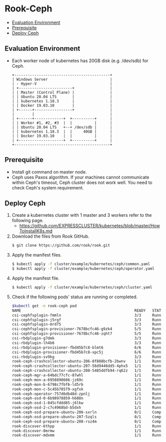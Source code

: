 # Rook-Ceph
- [Evaluation Environment](#evaluation-environment)
- [Prerequisite](#prerequisite)
- [Deploy Ceph](#deploy-ceph)

## Evaluation Environment
- Each worker node of kubernetes has 20GB disk (e.g. /dev/sdb) for Ceph.
  ```
  +-------------------------------------------+
  | Windows Server                            | 
  | - Hyper-V                                 |
  | +------------------------+                |
  | | Master (Control Plane) |                |
  | | Ubuntu 20.04 LTS       |                |
  | | kubernetes 1.18.3      |                |
  | | Docker 19.03.10        |                |
  | +------+-----------------+                |
  |        |                                  |
  | +------+-------------+  +----------+      |
  | | Worker #1, #2, #3  |  |          |      |
  | | Ubuntu 20.04 LTS   +--+ /dev/sdb |      |
  | | kubernetes 1.18.3  |  |     40GB |      |
  | | Docker 19.03.10    |  |          |      |
  | +--------------------+  +----------+      |
  +-------------------------------------------+
  ```
## Prerequisite
- Install git command on master node.
- Ceph uses Paxos algorithm. If your machines cannot communicate within Ceph's timeout, Ceph cluster does not work well. You need to check Ceph's system requirement.

## Deploy Ceph
1. Create a kubernetes cluster with 1 master and 3 workers refer to the following page.
   - https://github.com/EXPRESSCLUSTER/kubernetes/blob/master/HowToInstallK8s.md
1. Download the files from Rook GitHub.
   ```sh
   $ git clone https://github.com/rook/rook.git
   ```
1. Apply the manifest files.
   ```sh
   $ kubectl apply -f cluster/example/kubernetes/ceph/common.yaml
   $ kubectl apply -f cluster/example/kubernetes/ceph/operator.yaml
   ```
1. Apply the manifest file.
   ```sh
   $ kubectl apply -f cluster/example/kubernetes/ceph/cluster.yaml
   ```
1. Check if the following pods' status are running or completed.
   ```sh
   $kubectl get -n rook-ceph pod
   NAME                                                   READY   STATUS      RESTARTS   AGE
   csi-cephfsplugin-fmmln                                 3/3     Running     0          2d
   csi-cephfsplugin-j5rgf                                 3/3     Running     0          2d
   csi-cephfsplugin-mrd75                                 3/3     Running     0          2d
   csi-cephfsplugin-provisioner-7678bcfc46-g9zk4          5/5     Running     0          2d
   csi-cephfsplugin-provisioner-7678bcfc46-zqht7          5/5     Running     0          2d
   csi-rbdplugin-g7dmk                                    3/3     Running     0          2d
   csi-rbdplugin-lh4b6                                    3/3     Running     1          2d
   csi-rbdplugin-provisioner-fbd45b7c8-blmt6              6/6     Running     0          2d
   csi-rbdplugin-provisioner-fbd45b7c8-xpc5j              6/6     Running     0          2d
   csi-rbdplugin-sv9kg                                    3/3     Running     0          2d
   rook-ceph-crashcollector-ubuntu-206-8f888bcfb-2bwnv    1/1     Running     1          3d1h
   rook-ceph-crashcollector-ubuntu-207-56d9446dd5-4phx5   1/1     Running     1          3d1h
   rook-ceph-crashcollector-ubuntu-208-5485ddfb94-rq62z   1/1     Running     1          3d1h
   rook-ceph-mgr-a-64bdc77cfc-87whl                       1/1     Running     2          3d1h
   rook-ceph-mon-a-6958898686-jz69c                       1/1     Running     1          3d1h
   rook-ceph-mon-b-6798c7fbf6-ld5rb                       1/1     Running     1          3d1h
   rook-ceph-mon-c-5c45b78579-xgfxk                       1/1     Running     1          3d1h
   rook-ceph-operator-757d6db48d-zpnlj                    1/1     Running     0          2d1h
   rook-ceph-osd-0-6b98978859-h688n                       1/1     Running     3          3d1h
   rook-ceph-osd-1-845cfddd85-j6lkw                       1/1     Running     2          3d1h
   rook-ceph-osd-2-c7c4968bd-b5dxh                        1/1     Running     1          3d1h
   rook-ceph-osd-prepare-ubuntu-206-sxrln                 0/1     Completed   0          2d
   rook-ceph-osd-prepare-ubuntu-207-5zqls                 0/1     Completed   0          2d
   rook-ceph-osd-prepare-ubuntu-208-rsz4m                 0/1     Completed   0          2d
   rook-discover-6thpp                                    1/1     Running     0          2d
   rook-discover-8mrmw                                    1/1     Running     0          2d
   rook-discover-mdxmm                                    1/1     Running     0          2d
   ```
